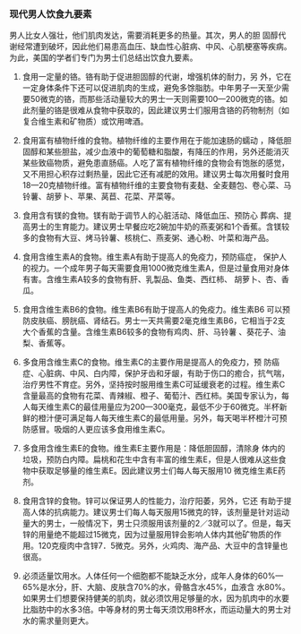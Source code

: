 ### 现代男人饮食九要素
男人比女人强壮，他们肌肉发达，需要消耗更多的热量。其次，男人的胆 固醇代谢经常遭到破坏，因此他们易患高血压、缺血性心脏病、中风、心肌梗塞等疾病。为此，美国的学者们专门为男士们总结出饮食九要素。
1. 食用一定量的铬。铬有助于促进胆固醇的代谢，增强机体的耐力，另 外，它在一定身体条件下还可以促进肌肉的生成，避免多馀脂肪。中年男子一天至少需要50微克的铬，而那些活动量较大的男士一天则需要100—200微克的铬。如此剂量的铬是很难从食物中获取的，因此建议男士们服用含铬的药物制剂（如复合维生素和矿物质）或饮用啤酒。

2. 食用富有植物纤维的食物。植物纤维的主要作用在于能加速肠的蠕动 ，降低胆固醇和某些胆盐，减少血液中的葡萄糖和脂酸，有降压的作用，另外还能消灭某些致癌物质，避免患直肠癌。人吃了富有植物纤维的食物会有饱胀的感觉，又不用担心积存过剩热量，因此它还有减肥的效用。建议男士每次用餐时食用18—20克植物纤维。富有植物纤维的主要食物有麦麸、全麦麵包、卷心菜、马铃薯、胡萝卜、苹果、莴苣、花菜、芹菜等。

3. 食用含有镁的食物。镁有助于调节人的心脏活动、降低血压、预防心 葬病、提高男士的生育能力。建议男士早餐应吃2碗加牛奶的燕麦粥和1个香蕉。含镁较多的食物有大豆、烤马铃薯、核桃仁、燕麦粥、通心粉、叶菜和海产品。

4. 食用含维生素A的食物。维生素A有助于提高人的免疫力，预防癌症， 保护人的视力。一个成年男子每天需要食用1000微克维生素A，但是过量食用对身体有害。含维生素A较多的食物有肝、乳製品、鱼类、西红柿、 胡萝卜、杏、香瓜。

5. 食用含维生素B6的食物。维生素B6有助于提高人的免疫力。维生素B6 可以预防皮肤癌、膀胱癌、肾结石。男士一天共需要2毫克维生素B6，它相当于2支大个香蕉的含量。含维生素B6较多的食物有鸡肉、肝、马铃薯 、葵花子、油梨、香蕉等。

6. 多食用含维生素C的食物。维生素C的主要作用是提高人的免疫力，预 防癌症、心脏病、中风、白内障，保护牙齿和牙龈，有助于伤口的癒合，抗气喘，治疗男性不育症。另外，坚持按时服用维生素C可延缓衰老的过程。维生素C含量最高的食物有花菜、青辣椒、橙子、葡萄汁、西红柿。美国专家认为，每人每天维生素C的最佳用量应为200—300毫克，最低不少于60微克。半杯新鲜的橙汁便可满足每人每天维生素C的最低用量。另外，每天喝半杯橙汁可预防感冒。吸烟的人更应该多食用维生素C。

7. 多食用含维生素E的食物。维生素E主要作用是：降低胆固醇，清除身 体内的垃圾，预防白内障。扁桃和花生中含有丰富的维生素E，但是人很难从这些食物中获取足够量的维生素E。因此建议男士们每人每天服用10 微克维生素E药剂。

8. 食用含锌的食物。锌可以保证男人的性能力，治疗阳萎，另外，它还 有助于提高人体的抗病能力。建议男士们每人每天服用15微克的锌，该剂量是针对运动量大的男士，一般情况下，男士只须服用该剂量的2／3就可以了。但是，每天锌的用量绝不能超过15微克，因为过量服用锌会影响人体内其他矿物质的作用。120克瘦肉中含锌7．5微克。另外，火鸡肉、海产品、大豆中的含锌量也很高。

9. 必须适量饮用水。人体任何一个细胞都不能缺乏水分，成年人身体的60%—65%是水分，肝、大脑、皮肤含70%的水，骨骼含水45%，血液含 水80%。如果男士们想要保持健美的肌肉，就必须饮用足够量的水，因为肌肉中的水要比脂肪中的水多3倍。中等身材的男士每天须饮用8杯水，而运动量大的男士对水的需求量则更大。
